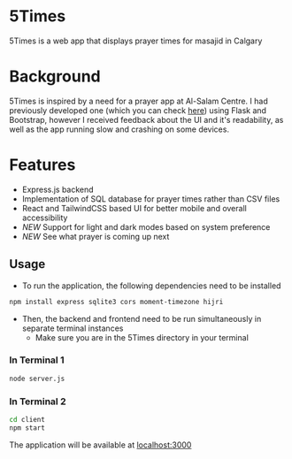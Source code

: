 # 5Times
5Times is a web app that displays prayer times for masajid in Calgary

# Background
5Times is inspired by a need for a prayer app at Al-Salam Centre. I had previously developed one (which you can check [here](https://github.com/fizzlewiththesizzle/alsalamPrayerTimes)) using Flask and Bootstrap, however I received feedback about the UI and it's readability, as well as the app running slow and crashing on some devices. 

# Features
* Express.js backend
* Implementation of SQL database for prayer times rather than CSV files
* React and TailwindCSS based UI for better mobile and overall accessibility
* *NEW* Support for light and dark modes based on system preference
* *NEW* See what prayer is coming up next

## Usage
* To run the application, the following dependencies need to be installed

```bash
npm install express sqlite3 cors moment-timezone hijri
```
* Then, the backend and frontend need to be run simultaneously in separate terminal instances
  * Make sure you are in the 5Times directory in your terminal
### In Terminal 1
```bash
node server.js
```

### In Terminal 2
```bash
cd client
npm start
```

The application will be available at [localhost:3000](http://localhost:3000)
